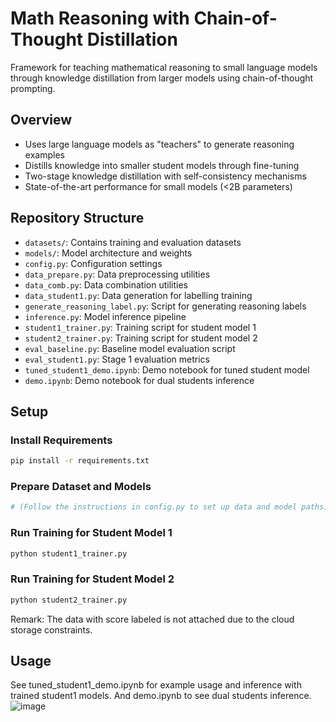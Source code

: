 # Math Reasoning with Chain-of-Thought Distillation

Framework for teaching mathematical reasoning to small language models through knowledge distillation from larger models using chain-of-thought prompting.

## Overview
- Uses large language models as "teachers" to generate reasoning examples
- Distills knowledge into smaller student models through fine-tuning
- Two-stage knowledge distillation with self-consistency mechanisms
- State-of-the-art performance for small models (<2B parameters)

## Repository Structure

- `datasets/`: Contains training and evaluation datasets
- `models/`: Model architecture and weights
- `config.py`: Configuration settings
- `data_prepare.py`: Data preprocessing utilities
- `data_comb.py`: Data combination utilities
- `data_student1.py`: Data generation for labelling training
- `generate_reasoning_label.py`: Script for generating reasoning labels
- `inference.py`: Model inference pipeline
- `student1_trainer.py`: Training script for student model 1 
- `student2_trainer.py`: Training script for student model 2
- `eval_baseline.py`: Baseline model evaluation script
- `eval_student1.py`: Stage 1 evaluation metrics
- `tuned_student1_demo.ipynb`: Demo notebook for tuned student model
- `demo.ipynb`: Demo notebook for dual students inference

## Setup
### Install Requirements
```bash
pip install -r requirements.txt
```
### Prepare Dataset and Models
```bash
# (Follow the instructions in config.py to set up data and model paths)
```
### Run Training for Student Model 1
```bash
python student1_trainer.py
```
### Run Training for Student Model 2
```bash
python student2_trainer.py
```
Remark: The data with score labeled is not attached due to the cloud storage constraints.


## Usage
See tuned_student1_demo.ipynb for example usage and inference with trained student1 models. And demo.ipynb to see dual students inference.
![image](https://github.com/user-attachments/assets/6015e731-d636-40c7-af17-d9cf8f9695fc)

